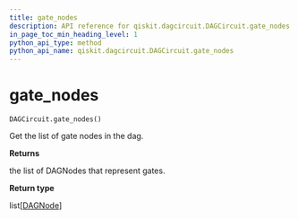 ```yaml
---
title: gate_nodes
description: API reference for qiskit.dagcircuit.DAGCircuit.gate_nodes
in_page_toc_min_heading_level: 1
python_api_type: method
python_api_name: qiskit.dagcircuit.DAGCircuit.gate_nodes
---
```


# gate\_nodes

<span id="qiskit.dagcircuit.DAGCircuit.gate_nodes" />

`DAGCircuit.gate_nodes()`

Get the list of gate nodes in the dag.

**Returns**

the list of DAGNodes that represent gates.

**Return type**

list\[[DAGNode](qiskit.dagcircuit.DAGNode "qiskit.dagcircuit.DAGNode")]

